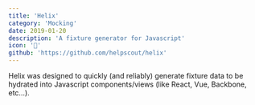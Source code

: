 ```yaml
---
title: 'Helix'
category: 'Mocking'
date: 2019-01-20
description: 'A fixture generator for Javascript'
icon: '💠'
github: 'https://github.com/helpscout/helix'
---
```


Helix was designed to quickly (and reliably) generate fixture data to be hydrated into Javascript components/views (like React, Vue, Backbone, etc…).
